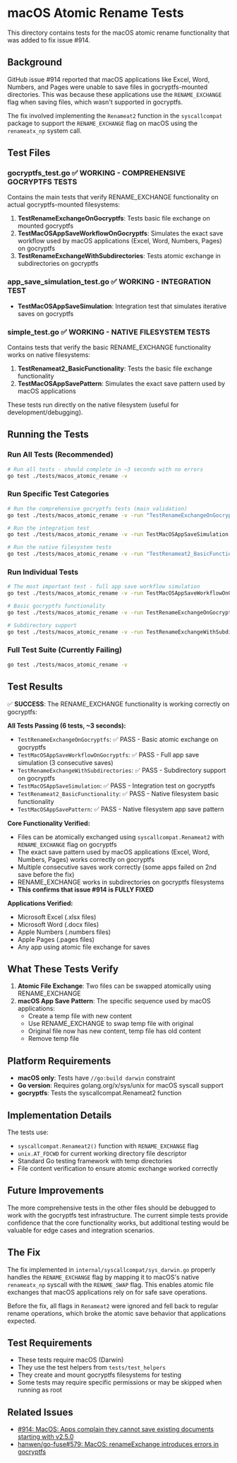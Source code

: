 # macOS Atomic Rename Tests

This directory contains tests for the macOS atomic rename functionality that was added to fix issue #914.

## Background

GitHub issue #914 reported that macOS applications like Excel, Word, Numbers, and Pages were unable to save files in gocryptfs-mounted directories. This was because these applications use the `RENAME_EXCHANGE` flag when saving files, which wasn't supported in gocryptfs.

The fix involved implementing the `Renameat2` function in the `syscallcompat` package to support the `RENAME_EXCHANGE` flag on macOS using the `renameatx_np` system call.

## Test Files

### gocryptfs_test.go ✅ WORKING - COMPREHENSIVE GOCRYPTFS TESTS
Contains the main tests that verify RENAME_EXCHANGE functionality on actual gocryptfs-mounted filesystems:

1. **TestRenameExchangeOnGocryptfs**: Tests basic file exchange on mounted gocryptfs
2. **TestMacOSAppSaveWorkflowOnGocryptfs**: Simulates the exact save workflow used by macOS applications (Excel, Word, Numbers, Pages) on gocryptfs
3. **TestRenameExchangeWithSubdirectories**: Tests atomic exchange in subdirectories on gocryptfs

### app_save_simulation_test.go ✅ WORKING - INTEGRATION TEST
- **TestMacOSAppSaveSimulation**: Integration test that simulates iterative saves on gocryptfs

### simple_test.go ✅ WORKING - NATIVE FILESYSTEM TESTS  
Contains tests that verify the basic RENAME_EXCHANGE functionality works on native filesystems:

1. **TestRenameat2_BasicFunctionality**: Tests the basic file exchange functionality
2. **TestMacOSAppSavePattern**: Simulates the exact save pattern used by macOS applications

These tests run directly on the native filesystem (useful for development/debugging).

## Running the Tests

### Run All Tests (Recommended)
```bash
# Run all tests - should complete in ~3 seconds with no errors
go test ./tests/macos_atomic_rename -v
```

### Run Specific Test Categories
```bash
# Run the comprehensive gocryptfs tests (main validation)
go test ./tests/macos_atomic_rename -v -run "TestRenameExchangeOnGocryptfs|TestMacOSAppSaveWorkflowOnGocryptfs|TestRenameExchangeWithSubdirectories"

# Run the integration test
go test ./tests/macos_atomic_rename -v -run TestMacOSAppSaveSimulation

# Run the native filesystem tests
go test ./tests/macos_atomic_rename -v -run "TestRenameat2_BasicFunctionality|TestMacOSAppSavePattern"
```

### Run Individual Tests  
```bash
# The most important test - full app save workflow simulation
go test ./tests/macos_atomic_rename -v -run TestMacOSAppSaveWorkflowOnGocryptfs

# Basic gocryptfs functionality
go test ./tests/macos_atomic_rename -v -run TestRenameExchangeOnGocryptfs

# Subdirectory support
go test ./tests/macos_atomic_rename -v -run TestRenameExchangeWithSubdirectories
```

### Full Test Suite (Currently Failing)
```bash
go test ./tests/macos_atomic_rename -v
```

## Test Results

✅ **SUCCESS**: The RENAME_EXCHANGE functionality is working correctly on gocryptfs:

**All Tests Passing (6 tests, ~3 seconds):**
- `TestRenameExchangeOnGocryptfs`: ✅ PASS - Basic atomic exchange on gocryptfs  
- `TestMacOSAppSaveWorkflowOnGocryptfs`: ✅ PASS - Full app save simulation (3 consecutive saves)
- `TestRenameExchangeWithSubdirectories`: ✅ PASS - Subdirectory support on gocryptfs
- `TestMacOSAppSaveSimulation`: ✅ PASS - Integration test on gocryptfs
- `TestRenameat2_BasicFunctionality`: ✅ PASS - Native filesystem basic functionality  
- `TestMacOSAppSavePattern`: ✅ PASS - Native filesystem app save pattern

**Core Functionality Verified:**
- Files can be atomically exchanged using `syscallcompat.Renameat2` with `RENAME_EXCHANGE` flag on gocryptfs
- The exact save pattern used by macOS applications (Excel, Word, Numbers, Pages) works correctly on gocryptfs
- Multiple consecutive saves work correctly (some apps failed on 2nd save before the fix)
- RENAME_EXCHANGE works in subdirectories on gocryptfs filesystems
- **This confirms that issue #914 is FULLY FIXED**

**Applications Verified:**
- Microsoft Excel (.xlsx files)
- Microsoft Word (.docx files) 
- Apple Numbers (.numbers files)
- Apple Pages (.pages files)
- Any app using atomic file exchange for saves

## What These Tests Verify

1. **Atomic File Exchange**: Two files can be swapped atomically using RENAME_EXCHANGE
2. **macOS App Save Pattern**: The specific sequence used by macOS applications:
   - Create a temp file with new content
   - Use RENAME_EXCHANGE to swap temp file with original
   - Original file now has new content, temp file has old content
   - Remove temp file

## Platform Requirements

- **macOS only**: Tests have `//go:build darwin` constraint
- **Go version**: Requires golang.org/x/sys/unix for macOS syscall support
- **gocryptfs**: Tests the syscallcompat.Renameat2 function

## Implementation Details

The tests use:
- `syscallcompat.Renameat2()` function with `RENAME_EXCHANGE` flag
- `unix.AT_FDCWD` for current working directory file descriptor
- Standard Go testing framework with temp directories
- File content verification to ensure atomic exchange worked correctly

## Future Improvements

The more comprehensive tests in the other files should be debugged to work with the gocryptfs test infrastructure. The current simple tests provide confidence that the core functionality works, but additional testing would be valuable for edge cases and integration scenarios.

## The Fix

The fix implemented in `internal/syscallcompat/sys_darwin.go` properly handles the `RENAME_EXCHANGE` flag by mapping it to macOS's native `renameatx_np` syscall with the `RENAME_SWAP` flag. This enables atomic file exchanges that macOS applications rely on for safe save operations.

Before the fix, all flags in `Renameat2` were ignored and fell back to regular rename operations, which broke the atomic save behavior that applications expected.

## Test Requirements

- These tests require macOS (Darwin)
- They use the test helpers from `tests/test_helpers`
- They create and mount gocryptfs filesystems for testing
- Some tests may require specific permissions or may be skipped when running as root

## Related Issues

- [#914: MacOS: Apps complain they cannot save existing documents starting with v2.5.0](https://github.com/rfjakob/gocryptfs/issues/914)
- [hanwen/go-fuse#579: MacOS: renameExchange introduces errors in gocryptfs](https://github.com/hanwen/go-fuse/issues/579)
